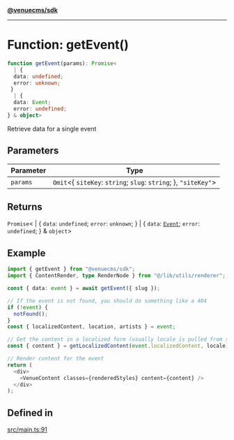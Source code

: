[**@venuecms/sdk**](../Index.md)

***

# Function: getEvent()

```ts
function getEvent(params): Promise<
  | {
  data: undefined;
  error: unknown;
 }
  | {
  data: Event;
  error: undefined;
} & object>
```

Retrieve data for a single event

## Parameters

| Parameter | Type |
| ------ | ------ |
| `params` | `Omit`\<\{ `siteKey`: `string`; `slug`: `string`; \}, `"siteKey"`\> |

## Returns

`Promise`\<
  \| \{
  `data`: `undefined`;
  `error`: `unknown`;
 \}
  \| \{
  `data`: [`Event`](../type-aliases/Event.md);
  `error`: `undefined`;
 \} & `object`\>

## Example

```typescript
import { getEvent } from "@venuecms/sdk";
import { ContentRender, type RenderNode } from "@/lib/utils/renderer";

const { data: event } = await getEvent({ slug });

// If the event is not found, you should do something like a 404
if (!event) {
  notFound();
}
const { localizedContent, location, artists } = event;

// Get the content in a localized form (usually locale is pulled from somewhere like your url params)
const { content } = getLocalizedContent(event.localizedContent, locale);

// Render content for the event
return (
  <div>
    <VenueContent classes={renderedStyles} content={content} />
  </div>
);
```

## Defined in

[src/main.ts:91](https://github.com/venuecms/sdk/blob/e006ed15657b6995aa87e1eb9272ec151fbf86f1/src/main.ts#L91)
